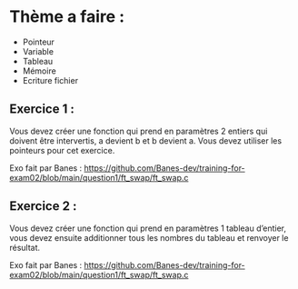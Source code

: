 # Thème a faire :
- Pointeur
- Variable
- Tableau
- Mémoire
- Ecriture fichier


## Exercice 1 :
Vous devez créer une fonction qui prend en paramètres 2 entiers qui doivent être intervertis, a devient b et b devient a. Vous devez utiliser les pointeurs pour cet exercice.

Exo fait par Banes : https://github.com/Banes-dev/training-for-exam02/blob/main/question1/ft_swap/ft_swap.c


## Exercice 2 :
Vous devez créer une fonction qui prend en paramètres 1 tableau d’entier, vous devez ensuite additionner tous les nombres du tableau et renvoyer le résultat.

Exo fait par Banes : https://github.com/Banes-dev/training-for-exam02/blob/main/question1/ft_swap/ft_swap.c
